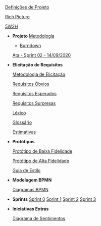 [Definições de Projeto](definicao_projeto/definicao_projeto.md)

[Rich Picture](rich_picture/richpicture.md)

[5W2H](5W2H/5W2H.md)

* **Projeto**
	[Metodologia](metodologia/metodologia.md)

	* [Burndown](burndown/burndown.md)

	[Ata - Sprint 02 - 14/09/2020](metodologia/atas/ata_sprint02.md)

* **Elicitação de Requisitos**

	[Metodologia de Elicitação](requisitos/metodologia_elicitacao.md)

	[Requisitos Óbvios](requisitos/requisitos_obvios.md)

	[Requisitos Esperados](requisitos/requisitos_esperados.md)

	[Requisitos Surpresas](requisitos/requisitos_surpresas.md)

	[Léxico](lexico/lexico.md)

	[Glossário](glossario/glossario.md)

	[Estimativas](estimativas/estimativas.md)

* **Protótipos**

	[Protótipo de Baixa Fidelidade](prototipos/prototipo_baixa.md)

	[Protótipo de Alta Fidelidade](prototipos/prototipo_alta.md)

	[Guia de Estilo](prototipos/guia_estilo.md)

* **Modelagem BPMN**

	[Diagramas BPMN](bpmn/diagramas.md)

* **Sprints**
  [Sprint 0](planning_review/sprint0.md)
  [Sprint 1](planning_review/sprint1.md)
  [Sprint 2](planning_review/sprint2.md)
	[Sprint 3](planning_review/sprint3.md)

* **Iniciativas Extras**

	[Diagrama de Sentimentos](iniciativas_extras/diagrama_sentimento.md)